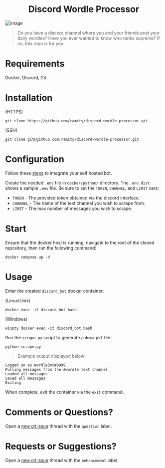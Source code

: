 <h1 align="center">
Discord Wordle Processor
</h1>

![image](https://i.imgur.com/Oadz4qQ.gif)

> Do you have a discord channel where you and your friends post your daily wordles? Have you ever wanted to know who ranks supreme? If so, this repo is for you.

# Requirements

Docker, Discord, Git

# Installation

(HTTPS)

```
git clone https://github.com/ramity/discord-wordle-processor.git
```

(SSH)

```
git clone git@github.com:ramity/discord-wordle-processor.git
```

# Configuration

Follow these [steps](https://www.writebots.com/discord-bot-token/) to integrate your self hosted bot.

Create the needed `.env` file in `docker/python/` directory. The `.env.dist` shows a sample `.env` file. Be sure to set the `TOKEN`, `CHANNEL`, and `LIMIT` vars:

- `TOKEN` - The provided token obtained via the discord interface.
- `CHANNEL` - The name of the text channel you wish to scrape from.
- `LIMIT` - The max number of messages you wish to scrape.

# Start

Ensure that the docker host is running, navigate to the root of the cloned repository, then run the following command:

```
docker compose up -d
```

# Usage

Enter the created `discord_bot` docker container:

(Linux/Unix)

```
docker exec -it discord_bot bash
```

(Windows)

```
winpty docker exec -it discord_bot bash
```

Run the `scrape.py` script to generate a `dump.pkl` file:

```
python scrape.py
```

> Example output displayed below:

```
Logged on as WordleBot#9999
Pulling messages from the #wordle text channel
Loaded all messages
Saved all messages
Exiting
```

When complete, exit the container via the `exit` command.

# Comments or Questions?

Open a [new git issue](https://github.com/ramity/discord-wordle-processor/issues/new) thread with the `question` label.

# Requests or Suggestions?

Open a [new git issue](https://github.com/ramity/discord-wordle-processor/issues/new) thread with the `enhancement` label.